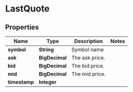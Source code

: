 

# LastQuote


## Properties

| Name | Type | Description | Notes |
|------------ | ------------- | ------------- | -------------|
|**symbol** | **String** | Symbol name |  |
|**ask** | **BigDecimal** | The ask price. |  |
|**bid** | **BigDecimal** | The bid price. |  |
|**mid** | **BigDecimal** | The mid price. |  |
|**timestamp** | **Integer** |  |  |



